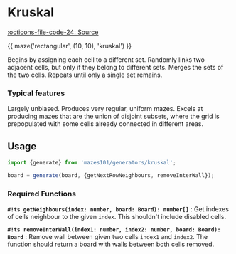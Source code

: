# Kruskal

[:octicons-file-code-24: Source](https://github.com/nmanumr/mazes101/blob/master/src/generators/kruskal.ts)

{{ maze('rectangular', (10, 10), 'kruskal') }}

Begins by assigning each cell to a different set. Randomly links two adjacent cells, but only if they belong to
different sets. Merges the sets of the two cells. Repeats until only a single set remains.

### Typical features

Largely unbiased. Produces very regular, uniform mazes. Excels at producing mazes that are the union of disjoint
subsets, where the grid is prepopulated with some cells already connected in different areas.


## Usage

```js
import {generate} from 'mazes101/generators/kruskal';

board = generate(board, {getNextRowNeighbours, removeInterWall});
```

### Required Functions

**`#!ts getNeighbours(index: number, board: Board): number[]`**
:   Get indexes of cells neighbour to the given `index`. This shouldn't include disabled cells. 

**`#!ts removeInterWall(index1: number, index2: number, board: Board): Board`**
:   Remove wall between given two cells `index1` and `index2`.
  The function should return a board with walls between both cells removed.
